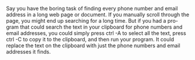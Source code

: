 Say you have the boring task of finding every phone number and email
address in a long web page or document. If you manually scroll through
the page, you might end up searching for a long time. But if you had a pro-
gram that could search the text in your clipboard for phone numbers and
email addresses, you could simply press ctrl -A to select all the text, press
ctrl -C to copy it to the clipboard, and then run your program. It could
replace the text on the clipboard with just the phone numbers and email
addresses it finds.
